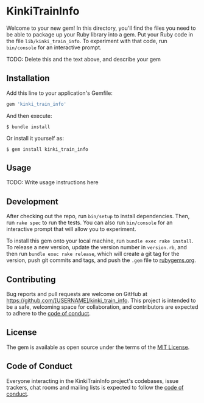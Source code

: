 # KinkiTrainInfo

Welcome to your new gem! In this directory, you'll find the files you need to be able to package up your Ruby library into a gem. Put your Ruby code in the file `lib/kinki_train_info`. To experiment with that code, run `bin/console` for an interactive prompt.

TODO: Delete this and the text above, and describe your gem

## Installation

Add this line to your application's Gemfile:

```ruby
gem 'kinki_train_info'
```

And then execute:

    $ bundle install

Or install it yourself as:

    $ gem install kinki_train_info

## Usage

TODO: Write usage instructions here

## Development

After checking out the repo, run `bin/setup` to install dependencies. Then, run `rake spec` to run the tests. You can also run `bin/console` for an interactive prompt that will allow you to experiment.

To install this gem onto your local machine, run `bundle exec rake install`. To release a new version, update the version number in `version.rb`, and then run `bundle exec rake release`, which will create a git tag for the version, push git commits and tags, and push the `.gem` file to [rubygems.org](https://rubygems.org).

## Contributing

Bug reports and pull requests are welcome on GitHub at https://github.com/[USERNAME]/kinki_train_info. This project is intended to be a safe, welcoming space for collaboration, and contributors are expected to adhere to the [code of conduct](https://github.com/[USERNAME]/kinki_train_info/blob/master/CODE_OF_CONDUCT.md).


## License

The gem is available as open source under the terms of the [MIT License](https://opensource.org/licenses/MIT).

## Code of Conduct

Everyone interacting in the KinkiTrainInfo project's codebases, issue trackers, chat rooms and mailing lists is expected to follow the [code of conduct](https://github.com/[USERNAME]/kinki_train_info/blob/master/CODE_OF_CONDUCT.md).
